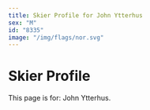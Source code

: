 ```yaml
---
title: Skier Profile for John Ytterhus
sex: "M"
id: "8335"
image: "/img/flags/nor.svg" 
---
```


# Skier Profile

This page is for: John Ytterhus.
    